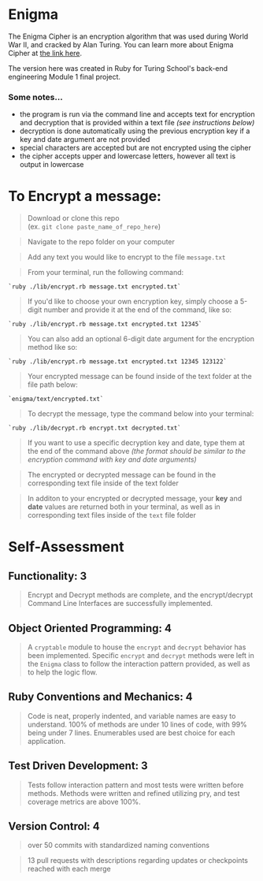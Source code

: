 # Enigma
The Enigma Cipher is an encryption algorithm that was used during World War II, and cracked by Alan Turing. You can learn more about Enigma Cipher at [the link here](https://en.wikipedia.org/wiki/Enigma_machine#:~:text=The%20Enigma%20machine%20is%20a,branches%20of%20the%20German%20military).

The version here was created in Ruby for Turing School's back-end engineering Module 1 final project. 

### Some notes...
- the program is run via the command line and accepts text for encryption and decryption that is provided within a text file *(see instructions below)* 
- decryption is done automatically using the previous encryption key if a key and date argument are not provided
- special characters are accepted but are not encrypted using the cipher
- the cipher accepts upper and lowercase letters, however all text is output in lowercase

# To Encrypt a message:  
> Download or clone this repo  
(ex. `git clone paste_name_of_repo_here`)  
  
> Navigate to the repo folder on your computer  
  
> Add any text you would like to encrypt to the file `message.txt`  
  
> From your terminal, run the following command: 

    `ruby ./lib/encrypt.rb message.txt encrypted.txt`  

> If you'd like to choose your own encryption key, simply choose a 5-digit number and provide it at the end of the command, like so: 

    `ruby ./lib/encrypt.rb message.txt encrypted.txt 12345` 

> You can also add an optional 6-digit date argument for the encryption method like so:

    `ruby ./lib/encrypt.rb message.txt encrypted.txt 12345 123122`  
        
> Your encrypted message can be found inside of the text folder at the file path below:

    `enigma/text/encrypted.txt`  
        
> To decrypt the message, type the command below into  your terminal:

    `ruby ./lib/decrypt.rb encrypt.txt decrypted.txt`  
      
> If you want to use a specific decryption key and date, type them at the end of the command above *(the format should be similar to the encryption command with key and date arguments)*  
    
> The encrypted or decrypted message can be found in the corresponding text file inside of the text folder  
  
> In additon to your encrypted or decrypted message, your **key** and **date** values are returned both in your terminal, as well as in corresponding text files inside of the `text` file folder
   
     
     
# Self-Assessment
## Functionality: 3
> Encrypt and Decrypt methods are complete, and the encrypt/decrypt Command Line Interfaces are successfully implemented.
## Object Oriented Programming: 4
> A `cryptable` module to house the `encrypt` and `decrypt` behavior has been implemented. Specific `encrypt` and `decrypt` methods were left in the `Enigma` class to follow the interaction pattern provided, as well as to help the logic flow.
## Ruby Conventions and Mechanics: 4
> Code is neat, properly indented, and variable names are easy to understand. 100% of methods are under 10 lines of code, with 99% being under 7 lines. Enumerables used are best choice for each application.
## Test Driven Development: 3
> Tests follow interaction pattern and most tests were written before methods. Methods were written and refined utilizing pry, and test coverage metrics are above 100%.
## Version Control: 4
 > over 50 commits with standardized naming conventions  
   
 > 13 pull requests with descriptions regarding updates or checkpoints reached with each merge